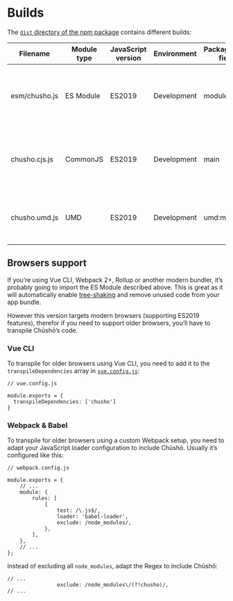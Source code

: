 # Builds

The [`dist` directory of the npm package](https://cdn.jsdelivr.net/npm/chusho/dist/) contains different builds:

| Filename      | Module type | JavaScript version | Environment | Package.json field | About                                                   |
| ------------- | ----------- | ------------------ | ----------- | ------------------ | ------------------------------------------------------- |
| esm/chusho.js | ES Module   | ES2019             | Development | module             | Used by modern bundlers: Vue CLI, Webpack 2+, Rollup, … |
| chusho.cjs.js | CommonJS    | ES2019             | Development | main               | Used by old bundlers: Webpack 1, Browserify, …          |
| chusho.umd.js | UMD         | ES2019             | Development | umd:main           | To be used in the browser with a `<script />` tag       |

## Browsers support

If you’re using Vue CLI, Webpack 2+, Rollup or another modern bundler, it’s probably going to import the ES Module described above. This is great as it will automatically enable [tree-shaking](https://en.wikipedia.org/wiki/Tree_shaking) and remove unused code from your app bundle.

However this version targets modern browsers (supporting ES2019 features), therefor if you need to support older browsers, you’ll have to transpile Chūshō’s code.

### Vue CLI

To transpile for older browsers using Vue CLI, you need to add it to the `transpileDependencies` array in [`vue.config.js`](https://cli.vuejs.org/config/#vue-config-js):

```js{4}
// vue.config.js

module.exports = {
  transpileDependencies: ['chusho']
}
```

### Webpack & Babel

To transpile for older browsers using a custom Webpack setup, you need to adapt your JavaScript loader configuration to include Chūshō. Usually it’s configured like this:

```js{10}
// webpack.config.js

module.exports = {
    // ...
    module: {
        rules: [
            {
                test: /\.js$/,
                loader: 'babel-loader',
                exclude: /node_modules/,
            },
        ],
    },
    // ...
};
```

Instead of excluding all `node_modules`, adapt the Regex to include Chūshō:

```js{5}
// ...
                exclude: /node_modules\/(?!chusho)/,
// ...
```
